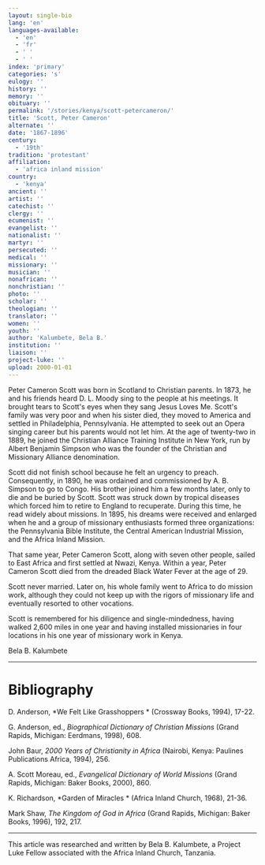```yaml
---
layout: single-bio
lang: 'en'
languages-available:
  - 'en'
  - 'fr'
  - ' '
  - ' '
index: 'primary'
categories: 's'
eulogy: ''
history: ''
memory: ''
obituary: ''
permalink: '/stories/kenya/scott-petercameron/'
title: 'Scott, Peter Cameron'
alternate: ''
date: '1867-1896'
century:
  - '19th'
tradition: 'protestant'
affiliation:
  - 'africa inland mission'
country:
  - 'kenya'
ancient: ''
artist: ''
catechist: ''
clergy: ''
ecumenist: ''
evangelist: ''
nationalist: ''
martyr: ''
persecuted: ''
medical: ''
missionary: ''
musician: ''
nonafrican: ''
nonchristian: ''
photo: ''
scholar: ''
theologian: ''
translator: ''
women: ''
youth: ''
author: 'Kalumbete, Bela B.'
institution: ''
liaison: ''
project-luke: ''
upload: 2000-01-01
---
```



Peter Cameron Scott was born in Scotland to Christian parents.  In 1873, he and his friends  heard D. L. Moody sing to the people at his meetings.  It brought tears to Scott's eyes when they sang Jesus Loves Me.  Scott's family was very poor and when his sister died, they moved to America and settled in Philadelphia, Pennsylvania.  He attempted to seek out an Opera singing career but his parents would not let him.  At the age of twenty-two in 1889, he joined the Christian Alliance Training Institute in New York, run by Albert Benjamin Simpson who was the founder of the Christian and Missionary Alliance denomination.

Scott did not finish school because he felt an urgency to preach.  Consequently, in 1890, he was ordained and commissioned by A. B. Simpson to go to Congo.  His brother joined him a few months later, only to die and be buried by Scott.  Scott was struck down by tropical diseases which forced him to retire to England to recuperate.  During this time, he read widely about missions.  In 1895, his dreams were received and enlarged when he and a group of missionary enthusiasts formed three organizations: the Pennsylvania Bible Institute, the Central American Industrial Mission, and the Africa Inland Mission.

That same year, Peter Cameron Scott, along with seven other people, sailed to East Africa and first settled at Nwazi, Kenya.  Within a year, Peter Cameron Scott died from the dreaded Black Water Fever at the age of 29.

Scott never married.  Later on, his whole family went to Africa to do mission work, although they could not keep up with the rigors of missionary life and eventually resorted to other vocations.

Scott is remembered for his diligence and single-mindedness, having walked 2,600 miles in one year and having installed missionaries in four locations in his one year of missionary work in Kenya.

Bela B. Kalumbete

---

# Bibliography

D. Anderson,  *We Felt Like Grasshoppers * (Crossway Books, 1994), 17-22.

G. Anderson, ed., *Biographical Dictionary of Christian Missions* (Grand Rapids, Michigan: Eerdmans, 1998), 608.

John Baur, *2000 Years of Christianity in Africa* (Nairobi, Kenya: Paulines Publications Africa, 1994), 256.

A. Scott Moreau, ed., *Evangelical Dictionary of World Missions* (Grand Rapids, Michigan: Baker Books, 2000), 860.

K. Richardson,  *Garden of Miracles * (Africa Inland Church, 1968), 21-36.

Mark Shaw, *The Kingdom of God in Africa* (Grand Rapids, Michigan: Baker Books, 1996), 192, 217.

---

This article was researched and written by Bela B. Kalumbete, a Project Luke Fellow associated with the Africa Inland Church, Tanzania.